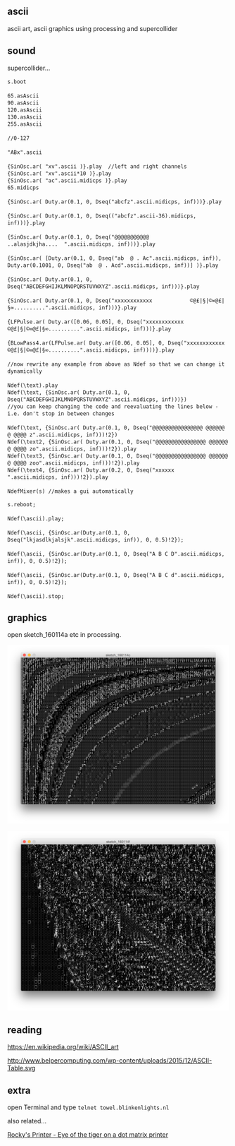 ascii
--

ascii art, ascii graphics using processing and supercollider

sound
--

supercollider...

```
s.boot

65.asAscii
90.asAscii
120.asAscii
130.asAscii
255.asAscii

//0-127

"ABx".ascii

{SinOsc.ar( "xv".ascii )}.play  //left and right channels
{SinOsc.ar( "xv".ascii*10 )}.play
{SinOsc.ar( "ac".ascii.midicps )}.play
65.midicps

{SinOsc.ar( Duty.ar(0.1, 0, Dseq("abcfz".ascii.midicps, inf)))}.play

{SinOsc.ar( Duty.ar(0.1, 0, Dseq(("abcfz".ascii-36).midicps, inf)))}.play

{SinOsc.ar( Duty.ar(0.1, 0, Dseq("@@@@@@@@@@@                ..alasjdkjha....  ".ascii.midicps, inf)))}.play

{SinOsc.ar( [Duty.ar(0.1, 0, Dseq("ab  @ . Ac".ascii.midicps, inf)), Duty.ar(0.1001, 0, Dseq("ab  @ . Acd".ascii.midicps, inf))] )}.play

{SinOsc.ar( Duty.ar(0.1, 0, Dseq("ABCDEFGHIJKLMNOPQRSTUVWXYZ".ascii.midicps, inf)))}.play

{SinOsc.ar( Duty.ar(0.1, 0, Dseq("xxxxxxxxxxxx            ©@£|§|©∞@£|§∞..........".ascii.midicps, inf)))}.play

{LFPulse.ar( Duty.ar([0.06, 0.05], 0, Dseq("xxxxxxxxxxxx            ©@£|§|©∞@£|§∞..........".ascii.midicps, inf)))}.play

{BLowPass4.ar(LFPulse.ar( Duty.ar([0.06, 0.05], 0, Dseq("xxxxxxxxxxxx            ©@£|§|©∞@£|§∞..........".ascii.midicps, inf))))}.play

//now rewrite any example from above as Ndef so that we can change it dynamically

Ndef(\text).play
Ndef(\text, {SinOsc.ar( Duty.ar(0.1, 0, Dseq("ABCDEFGHIJKLMNOPQRSTUVWXYZ".ascii.midicps, inf)))})
//you can keep changing the code and reevaluating the lines below - i.e. don't stop in between changes

Ndef(\text, {SinOsc.ar( Duty.ar(0.1, 0, Dseq("@@@@@@@@@@@@@@@@ @@@@@@ @ @@@@ z".ascii.midicps, inf)))!2})
Ndef(\text2, {SinOsc.ar( Duty.ar(0.1, 0, Dseq("@@@@@@@@@@@@@@@@ @@@@@@ @ @@@@ zo".ascii.midicps, inf)))!2}).play
Ndef(\text3, {SinOsc.ar( Duty.ar(0.1, 0, Dseq("@@@@@@@@@@@@@@@@ @@@@@@ @ @@@@ zoo".ascii.midicps, inf)))!2}).play
Ndef(\text4, {SinOsc.ar( Duty.ar(0.2, 0, Dseq("xxxxxx   ".ascii.midicps, inf)))!2}).play

NdefMixer(s) //makes a gui automatically
```

```
s.reboot;

Ndef(\ascii).play;

Ndef(\ascii, {SinOsc.ar(Duty.ar(0.1, 0, Dseq("lkjasdlkjalsjk".ascii.midicps, inf)), 0, 0.5)!2});

Ndef(\ascii, {SinOsc.ar(Duty.ar(0.1, 0, Dseq("A B C D".ascii.midicps, inf)), 0, 0.5)!2});

Ndef(\ascii, {SinOsc.ar(Duty.ar(0.1, 0, Dseq("A B C d".ascii.midicps, inf)), 0, 0.5)!2});

Ndef(\ascii).stop;
```

graphics
--

open sketch_160114a etc in processing.

![ascii1.png](ascii1.png?raw=true "ascii1.png")

![ascii2.png](ascii2.png?raw=true "ascii2.png")

reading
--

<https://en.wikipedia.org/wiki/ASCII_art>

<http://www.belpercomputing.com/wp-content/uploads/2015/12/ASCII-Table.svg>

extra
--

open Terminal and type `telnet towel.blinkenlights.nl`

also related...

[Rocky's Printer - Eye of the tiger on a dot matrix printer ](https://www.youtube.com/watch?v=u8I6qt_Z0Cg)

